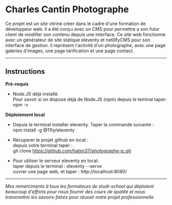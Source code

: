 # Charles Cantin Photographe

Ce projet est un site vitrine créer dans le cadre d'une formation de développeur web.
Il a été conçu avec un CMS pour permettre a son futur client de modifier son contenu depuis une interface.
Ce site web fonctionne avec un générateur de site statique eleventy et netilifyCMS pour son interface de gestion.
il représent l'activité d'un photographe, avec une page galeries d'images, une page tarification et une page contact.

----------------------

## Instructions  
**Pré-requis**

- Node.JS déjà installé.  
 Pour savoir si on dispose déjà de Node.JS (npm) depuis le teminal taper: npm -v

**Déploiement local** 
- Depuis le terminal installer eleventy. Taper la commande suivante :  
    npm install -g @11ty/eleventy

- Récuperer le projet github en local :  
depuis votre terminal taper :    
    git clone https://github.com/hatim37/photographe-jc.git

- Pour utiliser le serveur eleventy en local:  
taper depuis le terminal : eleventy --serve  
ouvrer une page web, et taper : http://localhost:8080/  

------------------------------

*Mes remerciments à tous les formateurs de studi-school qui déploient beaucoup d'efforts pour nous fournir des cours de qualité et nous transmettre les savoirs-faires pour réussir notre projet professionnelle*


